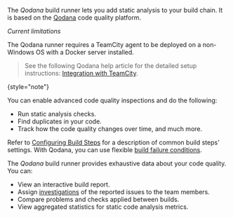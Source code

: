 [//]: # (title: Qodana)
[//]: # (auxiliary-id: Qodana)

The _Qodana_ build runner lets you add static analysis to your build chain. 
It is based on the [Qodana](https://www.jetbrains.com/help/qodana/teamcity.html) code quality platform.

<warning>

*Current limitations*

The Qodana runner requires a TeamCity agent to be deployed on a non-Windows OS with a Docker server installed.

</warning>

> See the following Qodana help article for the detailed setup instructions: [Integration with TeamCity](https://www.jetbrains.com/help/qodana/teamcity.html).
> 
{style="note"}

You can enable advanced code quality inspections and do the following:

- Run static analysis checks.
- Find duplicates in your code.
- Track how the code quality changes over time, and much more.

Refer to [Configuring Build Steps](configuring-build-steps.md) for a description of common build steps' settings. 
With Qodana, you can use flexible [build failure conditions](build-failure-conditions.md).

The _Qodana_ build runner provides exhaustive data about your code quality. You can:

- View an interactive build report.
- Assign [investigations](investigating-and-muting-build-failures.md) of the reported issues to the team members.
- Compare problems and checks applied between builds.
- View aggregated statistics for static code analysis metrics.

